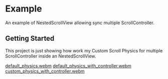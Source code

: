 # Example

An example of NestedScrollView allowing sync multiple ScrollController.

## Getting Started

This project is just showing how work my Custom Scroll Physics for multiple ScrollController inside an NestedScrollView.


[default_physics.webm](https://user-images.githubusercontent.com/74125222/232672014-310bbff1-883a-4ce0-9ffc-54f15fd63a44.webm)
[default_physics_with_controller.webm](https://user-images.githubusercontent.com/74125222/232672045-7a32e355-8926-44d6-a3c3-6feff03c3697.webm)
[custom_physics_with_controller.webm](https://user-images.githubusercontent.com/74125222/232672059-cd2cc07d-9710-42d1-a342-b7a629930513.webm)
